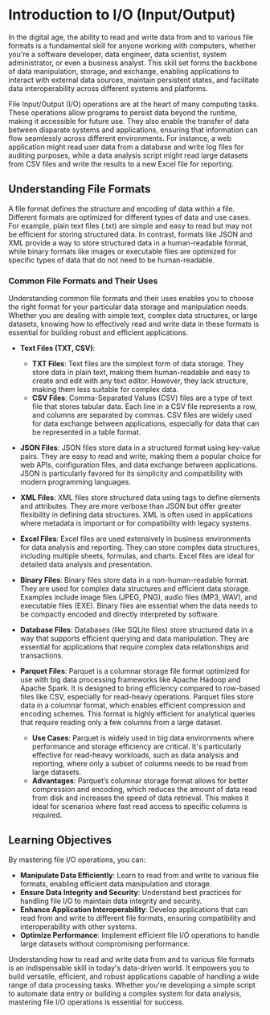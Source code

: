 # Introduction to I/O (Input/Output)

In the digital age, the ability to read and write data from and to various file formats is a fundamental skill for anyone working with computers, whether you're a software developer, data engineer, data scientist, system administrator, or even a business analyst. This skill set forms the backbone of data manipulation, storage, and exchange, enabling applications to interact with external data sources, maintain persistent states, and facilitate data interoperability across different systems and platforms.

File Input/Output (I/O) operations are at the heart of many computing tasks. These operations allow programs to persist data beyond the runtime, making it accessible for future use. They also enable the transfer of data between disparate systems and applications, ensuring that information can flow seamlessly across different environments. For instance, a web application might read user data from a database and write log files for auditing purposes, while a data analysis script might read large datasets from CSV files and write the results to a new Excel file for reporting.

## Understanding File Formats

A file format defines the structure and encoding of data within a file. Different formats are optimized for different types of data and use cases. For example, plain text files (.txt) are simple and easy to read but may not be efficient for storing structured data. In contrast, formats like JSON and XML provide a way to store structured data in a human-readable format, while binary formats like images or executable files are optimized for specific types of data that do not need to be human-readable.

### Common File Formats and Their Uses

Understanding common file formats and their uses enables you to choose the right format for your particular data storage and manipulation needs. Whether you are dealing with simple text, complex data structures, or large datasets, knowing how to effectively read and write data in these formats is essential for building robust and efficient applications.

- **Text Files (TXT, CSV)**: 
  
  - **TXT Files**: Text files are the simplest form of data storage. They store data in plain text, making them human-readable and easy to create and edit with any text editor. However, they lack structure, making them less suitable for complex data.
  - **CSV Files**: Comma-Separated Values (CSV) files are a type of text file that stores tabular data. Each line in a CSV file represents a row, and columns are separated by commas. CSV files are widely used for data exchange between applications, especially for data that can be represented in a table format.

- **JSON Files**: JSON files store data in a structured format using key-value pairs. They are easy to read and write, making them a popular choice for web APIs, configuration files, and data exchange between applications. JSON is particularly favored for its simplicity and compatibility with modern programming languages.

- **XML Files**: XML files store structured data using tags to define elements and attributes. They are more verbose than JSON but offer greater flexibility in defining data structures. XML is often used in applications where metadata is important or for compatibility with legacy systems.

- **Excel Files**: Excel files are used extensively in business environments for data analysis and reporting. They can store complex data structures, including multiple sheets, formulas, and charts. Excel files are ideal for detailed data analysis and presentation.

- **Binary Files**: Binary files store data in a non-human-readable format. They are used for complex data structures and efficient data storage. Examples include image files (JPEG, PNG), audio files (MP3, WAV), and executable files (EXE). Binary files are essential when the data needs to be compactly encoded and directly interpreted by software.

- **Database Files**: Databases (like SQLite files) store structured data in a way that supports efficient querying and data manipulation. They are essential for applications that require complex data relationships and transactions.

- **Parquet Files**: Parquet is a columnar storage file format optimized for use with big data processing frameworks like Apache Hadoop and Apache Spark. It is designed to bring efficiency compared to row-based files like CSV, especially for read-heavy operations. Parquet files store data in a columnar format, which enables efficient compression and encoding schemes. This format is highly efficient for analytical queries that require reading only a few columns from a large dataset.
  
  - **Use Cases**: Parquet is widely used in big data environments where performance and storage efficiency are critical. It's particularly effective for read-heavy workloads, such as data analysis and reporting, where only a subset of columns needs to be read from large datasets.
  - **Advantages**: Parquet’s columnar storage format allows for better compression and encoding, which reduces the amount of data read from disk and increases the speed of data retrieval. This makes it ideal for scenarios where fast read access to specific columns is required.

## Learning Objectives

By mastering file I/O operations, you can:

- **Manipulate Data Efficiently**: Learn to read from and write to various file formats, enabling efficient data manipulation and storage.
- **Ensure Data Integrity and Security**: Understand best practices for handling file I/O to maintain data integrity and security.
- **Enhance Application Interoperability**: Develop applications that can read from and write to different file formats, ensuring compatibility and interoperability with other systems.
- **Optimize Performance**: Implement efficient file I/O operations to handle large datasets without compromising performance.

Understanding how to read and write data from and to various file formats is an indispensable skill in today's data-driven world. It empowers you to build versatile, efficient, and robust applications capable of handling a wide range of data processing tasks. Whether you're developing a simple script to automate data entry or building a complex system for data analysis, mastering file I/O operations is essential for success.